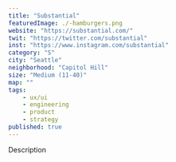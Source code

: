```yaml
---
title: "Substantial"
featuredImage: ./-hamburgers.png
website: "https://substantial.com/"
twit: "https://twitter.com/substantial"
inst: "https://www.instagram.com/substantial"
category: "S"
city: "Seattle"
neighborhood: "Capitol Hill"
size: "Medium (11-40)"
map: ""
tags:
    - ux/ui
    - engineering
    - product
    - strategy
published: true
---
```


Description
